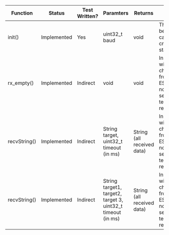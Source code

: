 | **Function** | **Status** | **Test Written?** | **Paramters** | **Returns** | **Notes** |
|--------------|------------|-------------------|---------------|-------------|-----------|
| init() | Implemented | Yes | uint32_t baud | void | This may be causing crash on startup |
| rx_empty() | Implemented | Indirect | void | void | Inherited without change from ESP8266; no separate test required. |
| recvString() | Implemented | Indirect | String target, uint32_t timeout (in ms) | String (all received data) | Inherited without change from ESP8266; no separate test required. |
| recvString() | Implemented | Indirect | String target1, target2, target 3, uint32_t timeout (in ms) | String (all received data) | Inherited without change from ESP8266; no separate test required. |
